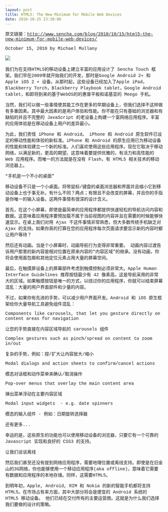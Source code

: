 ```yaml
---
layout: post
title: HTML5: The New Minimum for Mobile Web Devices
date: 2010-10-25 23:20:00
---
```

<span style="font-family: Courier;">原文链接：</span>[<span style="font-family: Courier;">http://www.sencha.com/blog/2010/10/15/html5-the-new-minimum-for-mobile-web-devices/</span>](http://www.sencha.com/blog/2010/10/15/html5-the-new-minimum-for-mobile-web-devices/)

<span style="font-family: Courier;">October 15, 2010 by Michael Mullany</span>

![](http://images.cnblogs.com/cnblogs_com/leavingme/ios-android.jpg)&nbsp;

<span style="font-family: Courier;">我们为在支持HTML5的移动设备上建立丰富的应用设计了 Sencha Touch 框架。我们早在2009年就开始我们的开发，那时是Google Android 2+ 和 Apple iOS 2 + 设备。从那时起，这些设备已经加入了Apple iPad，Blackberry Torch，Blackberry Playbook tablet，Google Android tablet，和即将到来的基于WebOS的的惠普平板和诺基亚的 Meego 手机。</span>

<span style="font-family: Courier;">当然，我们可以做一些事情使其能工作在更多的早期设备上，但我们选择不这样做有多重因素。其中最大因素的是用户体验和性能。你不能在只有基础的浏览器和有缺陷的并且不完整的 JavaScript 的老设备上构建一个富网络应用程序。丰富的应用体验是在移动设备上用户的差异最小。</span>

<span style="font-family: Courier;">为此，我们责怪 iPhone 和 Android。 
iPhone 和 Android 原生软件已设定的移动性能和体验的新标准。iPhone 和 Android 的原生应用已为移动设备的性能和体验建立一个新的标准。人们喜欢使用这些应用程序。现在它取决于移动网络，以满足新的，更高的期望。这意味着要提供优雅的，有活力和高性能的 Web 应用程序。而唯一的方法就是在没有 Flash，有 HTML5 相关技术的移动浏览器上。</span>

<span style="font-family: Courier;">“手机是一个不小的桌面”</span>

<span style="font-family: Courier;">移动设备不只是一个小桌面。将带鼠标/键盘的桌面浏览器和界面并且缩小它到移动设备上也于事无补。有什么不同？两点；有限且不会改变的屏幕，并且你的手指是你唯一的输入设备。这两件事情有很深的设计含义。</span>

<span style="font-family: Courier;">首先，在这个小屏幕，即使是最简单的应用程序都提供快速轻松的导航访问内容和数据。这意味着应用程序要预加载不属于当前视图的内容并且在需要的时候能够快速显示。在桌上我们对用 Ajax 干这件事情非常熟悉，但大多数传统手机缺乏对 Ajax 的支持。如果你真的打算在您的应用程序每次页面请求要显示新的内容时都让用户等待？</span>

<span style="font-family: Courier;">然后还有动画。当是个小屏幕时，动画导航行为变得非常重要。&nbsp;动画内容过渡告诉用户那里的新内容是相对位置在原来内容的“内容区域”的继承。没有动画，你将会使用面包屑和其他定位元素占用大量的屏幕空间。</span>

<span style="font-family: Courier;">最后，在触摸屏设备上的屏幕部件考虑到触摸控制必须非常大。Apple Human Interface Guidelines 推荐按钮最少有 42 像素高。这是导航采用的非常大的区域。如果触摸按钮是唯一的方式，以绕过你的应用程序，你就可以结束屏幕混乱：大量的用户界面部件和少量的内容。</span>

<span style="font-family: Courier;">不过，如果你有先进的手势，可以减少用户界面开发。Android 和 iOS 原生框架给你大量导航工具避免组件混乱：</span>

<span style="font-family: Courier;">Components like carousels, that let you gesture directly on content areas for navigation</span>

<span style="font-family: Courier;">让您的手势直接在内容区域导航的&nbsp;carousels 组件</span>

<span style="font-family: Courier;">Complex gestures such as pinch/spread on content to zoom in/out</span>

<span style="font-family: Courier;">复杂的手势，例如：捏/扩大让内容放大/缩小</span>

<span style="font-family: Courier;">Modal dialogs and action sheets to confirm/cancel actions</span>

<span style="font-family: Courier;">模态对话框和动作菜单来确认/取消操作&nbsp;</span>

<span style="font-family: Courier;">Pop-over menus that overlay the main content area</span>

<span style="font-family: Courier;">弹出菜单浮动在主要内容区域</span>

<span style="font-family: Courier;">Modal input widgets &nbsp;- e.g. date spinners</span>

<span style="font-family: Courier;">模态的输入组件 - 例如：日期旋转选择器&nbsp;</span>

<span style="font-family: Courier;">还有更多...</span>

<span style="font-family: Courier;">幸运的是，这些原生的功能也可以使用移动设备的浏览器，只要它有一个可靠的 Javascript 实现和良好的 CSS3 的支持。</span>

<span style="font-family: Courier;">让我们谈谈离线&nbsp;</span>

<span style="font-family: Courier;">然后我们甚至还没有提到网络应用程序，需要地理位置或离线支持。即使是在旧金山的3G网络，你也能够使用一个移动应用程序(aka offline)，意味着它需要有数据和应用程序的本地存储。同样，这需要HTML5。</span>

<span style="font-family: Courier;">到明年初，Apple, Android, RIM 和 Nokia 的新的智能手机都将支持 HTML5。在市场占有率方面，其中大部分将会是便宜的 Android 系统的 HTML5 移动设备。 他们已经在交付所有的主要运营商。这就是为什么我们选择我们要做的设计的策略。&nbsp;</span>